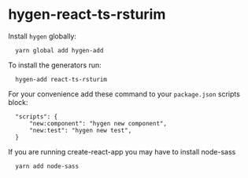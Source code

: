 # hygen-react-ts-rsturim

Install  `hygen` globally:

```
  yarn global add hygen-add
```

To install the generators run:
```
  hygen-add react-ts-rsturim
```

For your convenience add these command to your `package.json` scripts block:

```
  "scripts": {
      "new:component": "hygen new component",
      "new:test": "hygen new test",
  }
```

If you are running create-react-app you may have to install node-sass

```
  yarn add node-sass
```
